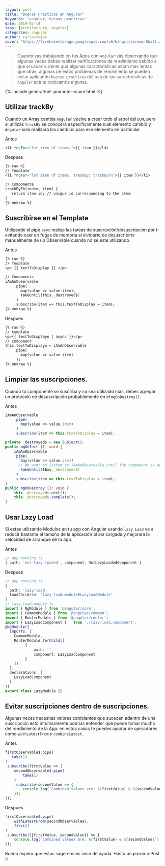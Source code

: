 ```yaml
---
layout: post
title: "Buenas Practicas en Angular"
keywords: "angular, buenas practicas"
date: 2019-02-14
tags: [architecture, angular]
categories: angular
author: carlosrojas
cover: "https://firebasestorage.googleapis.com/v0/b/ngclassroom-8ba81.appspot.com/o/posts%2F2019-02-12-Angular-Buenas-Practicas%2FCover.png?alt=media&token=dcf08d52-a326-4a6a-b263-cdef4aa5bfcd"
---
```


> Cuando vas trabajando en tus Apps con `Angular` vas observando que algunas veces debes realizar verificaciones de rendimiento debido a que el usuario siente que algunas caracteristicas estan mas lentas que otras, algunas de estos problemas de rendimiento se pueden evitar aplicando `buenas practicas` del uso de las caracteristicas de `Angular` aca te colocamos algunas.

<!--summary-->

<amp-img width="820" height="312" layout="responsive" src="https://firebasestorage.googleapis.com/v0/b/ngclassroom-8ba81.appspot.com/o/posts%2F2019-02-12-Angular-Buenas-Practicas%2FCover.png?alt=media&token=dcf08d52-a326-4a6a-b263-cdef4aa5bfcd"></amp-img>

{% include general/net-promoter-score.html %}

## Utilizar trackBy

Cuando un Array cambia `Angular` vuelve a crear todo el arbol del `DOM`, pero si utilizas `trackBy` se conocera especificamente cual elemento cambio y `Angular` solo realizara los cambios para ese elemento en particular.

Antes

```html
<li *ngFor="let item of items;">{{ item }}</li>
```

Despues

```html
{% raw %}
// Template
<li *ngFor="let item of items; trackBy: trackByFn">{{ item }}</li>

// Componente
trackByFn(index, item) {    
   return item.id; // unique id corresponding to the item
}
{% endraw %}
```

## Suscribirse en el Template

Utilizando el pipe `asyc` realiza las tareas de suscripción/desuscripción por ti evitando caer en fugas de memoria al olvidarte de desuscribirte manualmente de un Observable cuando no se este utilizando.

Antes

```html
{% raw %}
// Template
<p> {{ textToDisplay }} </p>

// Componente
iAmAnObservable
    .pipe(
       map(value => value.item),
       takeUntil(this._destroyed$)
     )
    .subscribe(item => this.textToDisplay = item);
{% endraw %}
```

Despues

```html
{% raw %}
// template
<p>{{ textToDisplayo | async }}</p>
// component
this.textToDisplayo = iAmAnObservable
    .pipe(
       map(value => value.item)
     );
{% endraw %}
```

## Limpiar las suscripciones.

Cuando tu componente se suscriba y no sea utilizado mas, debes agregar un protocolo de desuscripción probablemente en el `ngOnDestroy()`.

Antes

```ts
iAmAnObservable
    .pipe(
       map(value => value.item)     
     )
    .subscribe(item => this.textToDisplay = item);
```

```ts
private _destroyed$ = new Subject();
public ngOnInit (): void {
    iAmAnObservable
    .pipe(
       map(value => value.item)
      // We want to listen to iAmAnObservable until the component is destroyed,
       takeUntil(this._destroyed$)
     )
    .subscribe(item => this.textToDisplay = item);
}
public ngOnDestroy (): void {
    this._destroyed$.next();
    this._destroyed$.complete();
}
```

## Usar Lazy Load

Si estas utilizando Modulos en tu app con Angular usando `lazy Load` va a reducir bastante el tamaño de la aplicación al ser cargada y mejorara la velocidad de arranque de tu app.

Antes

```ts
// app.routing.ts
{ path: 'not-lazy-loaded', component: NotLazyLoadedComponent }
```

Despues

```ts
// app.routing.ts
{ 
  path: 'lazy-load',
  loadChildren: 'lazy-load.module#LazyLoadModule' 
}
// lazy-load.module.ts
import { NgModule } from '@angular/core';
import { CommonModule } from '@angular/common';
import { RouterModule } from '@angular/router';
import { LazyLoadComponent }   from './lazy-load.component';
@NgModule({
  imports: [
    CommonModule,
    RouterModule.forChild([
         { 
             path: '',
             component: LazyLoadComponent 
         }
    ])
  ],
  declarations: [
    LazyLoadComponent
  ]
})
export class LazyModule {}
```

## Evitar suscripciones dentro de suscripciones.

Algunas veces necesitas valores cambiantes que suceden adentro de una suscripción esto intuitivamente podrias entender que puede tomar mucho del rendimiento de la App. en estos casos te puedes ayudar de operadores como `withLatestFrom` y `combineLatest`.

Antes

```ts
firstObservable$.pipe(
   take(1)
)
.subscribe(firstValue => {
    secondObservable$.pipe(
        take(1)
    )
    .subscribe(secondValue => {
        console.log(`Combined values are: ${firstValue} & ${secondValue}`);
    });
});
```

Despues

```ts
firstObservable$.pipe(
    withLatestFrom(secondObservable$),
    first()
)
.subscribe(([firstValue, secondValue]) => {
    console.log(`Combined values are: ${firstValue} & ${secondValue}`);
});
```

Bueno espero que estas sugerencias sean de ayuda. Hasta un proximo Post :)